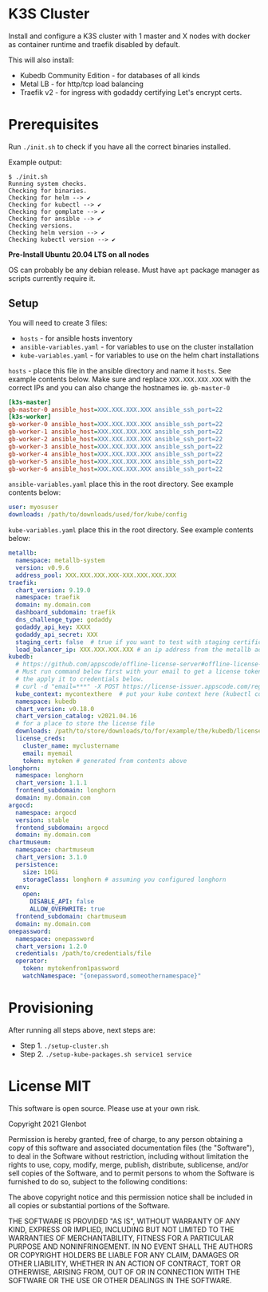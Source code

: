 # K3S Cluster

Install and configure a K3S cluster with 1 master and X nodes with docker as container runtime and traefik disabled by default.

This will also install:

* Kubedb Community Edition - for databases of all kinds 
* Metal LB - for http/tcp load balancing
* Traefik v2 - for ingress with godaddy certifying Let's encrypt certs.

# Prerequisites

Run `./init.sh` to check if you have all the correct binaries installed.

Example output:

```shell
$ ./init.sh
Running system checks.
Checking for binaries.
Checking for helm --> ✔
Checking for kubectl --> ✔
Checking for gomplate --> ✔
Checking for ansible --> ✔
Checking versions.
Checking helm version --> ✔
Checking kubectl version --> ✔
```

**Pre-Install Ubuntu 20.04 LTS on all nodes**

OS can probably be any debian release. Must have `apt` package manager as scripts currently require it.

## Setup

You will need to create 3 files:

* `hosts` - for ansible hosts inventory
* `ansible-variables.yaml` - for variables to use on the cluster installation
* `kube-variables.yaml` - for variables to use on the helm chart installations

`hosts` - place this file in the ansible directory and name it `hosts`. See example contents below. Make sure and replace `XXX.XXX.XXX.XXX` with the correct IPs and you can also change the hostnames ie. `gb-master-0`

```ini
[k3s-master]
gb-master-0 ansible_host=XXX.XXX.XXX.XXX ansible_ssh_port=22
[k3s-worker]
gb-worker-0 ansible_host=XXX.XXX.XXX.XXX ansible_ssh_port=22
gb-worker-1 ansible_host=XXX.XXX.XXX.XXX ansible_ssh_port=22
gb-worker-2 ansible_host=XXX.XXX.XXX.XXX ansible_ssh_port=22
gb-worker-3 ansible_host=XXX.XXX.XXX.XXX ansible_ssh_port=22
gb-worker-4 ansible_host=XXX.XXX.XXX.XXX ansible_ssh_port=22
gb-worker-5 ansible_host=XXX.XXX.XXX.XXX ansible_ssh_port=22
gb-worker-6 ansible_host=XXX.XXX.XXX.XXX ansible_ssh_port=22
```

`ansible-variables.yaml` place this in the root directory. See example contents below:

```yaml
user: myosuser
downloads: /path/to/downloads/used/for/kube/config
```

`kube-variables.yaml` place this in the root directory. See example contents below:

```yaml
metallb:
  namespace: metallb-system
  version: v0.9.6
  address_pool: XXX.XXX.XXX.XXX-XXX.XXX.XXX.XXX
traefik:
  chart_version: 9.19.0
  namespace: traefik
  domain: my.domain.com
  dashboard_subdomain: traefik
  dns_challenge_type: godaddy
  godaddy_api_key: XXXX
  godaddy_api_secret: XXX
  staging_cert: false  # true if you want to test with staging certificates from let's encrypt
  load_balancer_ip: XXX.XXX.XXX.XXX # an ip address from the metallb address pool above
kubedb:
  # https://github.com/appscode/offline-license-server#offline-license-server
  # Must run command below first with your email to get a license token and
  # the apply it to credentials below.
  # curl -d "email=***" -X POST https://license-issuer.appscode.com/register
  kube_context: mycontexthere  # put your kube context here (kubectl config current-context)
  namespace: kubedb
  chart_version: v0.18.0
  chart_version_catalog: v2021.04.16
  # for a place to store the license file
  downloads: /path/to/store/downloads/to/for/example/the/kubedb/license/file
  license_creds:
    cluster_name: myclustername
    email: myemail
    token: mytoken # generated from contents above
longhorn:
  namespace: longhorn
  chart_version: 1.1.1
  frontend_subdomain: longhorn
  domain: my.domain.com
argocd:
  namespace: argocd
  version: stable
  frontend_subdomain: argocd
  domain: my.domain.com
chartmuseum:
  namespace: chartmuseum
  chart_version: 3.1.0
  persistence:
    size: 10Gi
    storageClass: longhorn # assuming you configured longhorn
  env:
    open:
      DISABLE_API: false
      ALLOW_OVERWRITE: true
  frontend_subdomain: chartmuseum
  domain: my.domain.com
onepassword:
  namespace: onepassword
  chart_version: 1.2.0
  credentials: /path/to/credentials/file
  operator:
    token: mytokenfrom1password
    watchNamespace: "{onepassword,someothernamespace}"
```

# Provisioning

After running all steps above, next steps are:

* Step 1. `./setup-cluster.sh`
* Step 2. `./setup-kube-packages.sh service1 service`
# License MIT

This software is open source. Please use at your own risk.

Copyright 2021 Glenbot

Permission is hereby granted, free of charge, to any person obtaining a copy of this software and associated documentation files (the "Software"), to deal in the Software without restriction, including without limitation the rights to use, copy, modify, merge, publish, distribute, sublicense, and/or sell copies of the Software, and to permit persons to whom the Software is furnished to do so, subject to the following conditions:

The above copyright notice and this permission notice shall be included in all copies or substantial portions of the Software.

THE SOFTWARE IS PROVIDED "AS IS", WITHOUT WARRANTY OF ANY KIND, EXPRESS OR IMPLIED, INCLUDING BUT NOT LIMITED TO THE WARRANTIES OF MERCHANTABILITY, FITNESS FOR A PARTICULAR PURPOSE AND NONINFRINGEMENT. IN NO EVENT SHALL THE AUTHORS OR COPYRIGHT HOLDERS BE LIABLE FOR ANY CLAIM, DAMAGES OR OTHER LIABILITY, WHETHER IN AN ACTION OF CONTRACT, TORT OR OTHERWISE, ARISING FROM, OUT OF OR IN CONNECTION WITH THE SOFTWARE OR THE USE OR OTHER DEALINGS IN THE SOFTWARE.
